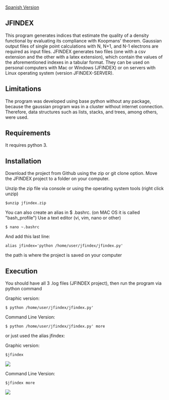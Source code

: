 [Spanish Version](https://github.com/fbarriosr/jfindex/blob/master/README.ES.md)

## JFINDEX

This program generates indices that estimate the quality of a density functional by evaluating its compliance with Koopmans' theorem. Gaussian output files of single point calculations with N, N+1, and N-1 electrons are required as input files. JFINDEX generates two files (one with a csv extension and the other with a latex extension), which contain the values of the aforementioned indexes in a tabular format. They can be used on personal computers with Mac or Windows (JFINDEX) or on servers with Linux operating system (version JFINDEX-SERVER).

## Limitations

The program was developed using base python without any package, because the gaussian program was in a cluster without internet connection. Therefore, data structures such as lists, stacks, and trees, among others, were used.

## Requirements

It requires python 3.

## Installation

Download the project from Github using the zip or git clone option. Move the JFINDEX project to a folder on your computer.

Unzip the zip file via console or using the operating system tools (right click unzip)
```
$unzip jfindex.zip
```
You can also create an alias in $ .bashrc. (on MAC OS it is called "bash_profile") Use a text editor (vi, vim, nano or other)
```
$ nano ~.bashrc
```
And add this last line:
```
alias jfindex='python /home/user/jfindex/jfindex.py'
```
the path is where the project is saved on your computer

## Execution
You should have all 3 .log files (JFINDEX project), then run the program via python command

Graphic version:
```
$ python /home/user/jfindex/jfindex.py'
```
Command Line Version:
```
$ python /home/user/jfindex/jfindex.py' more
```
or just used the alias jfindex:

Graphic version:
```
$jfindex
```
![](https://webdesign.s3-us-west-2.amazonaws.com/jfindex/jfindex.png)

Command Line Version:
```
$jfindex more
```
![](https://webdesign.s3-us-west-2.amazonaws.com/jfindex/jfindex_more.png)
